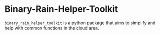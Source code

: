 # Binary-Rain-Helper-Toolkit
`binary_rain_helper_toolkit` is a python package that aims to simplify and help with common functions in the cloud area.
